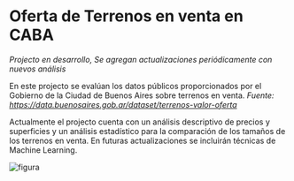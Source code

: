 # Oferta de Terrenos en venta en CABA 

*Projecto en desarrollo, Se agregan actualizaciones periódicamente con nuevos análisis*

En este projecto se evalúan los datos públicos proporcionados por el Gobierno de la Ciudad de Buenos Aires sobre terrenos en venta. *Fuente: https://data.buenosaires.gob.ar/dataset/terrenos-valor-oferta* 

Actualmente el projecto cuenta con un análisis descriptivo de precios y superficies y un análisis estadístico para la comparación de los tamaños de los terrenos en venta. 
En futuras actualizaciones se incluirán técnicas de Machine Learning. 

![figura](https://github.com/Sonia-deleo/Terrenos_CABA/assets/146003425/cdca935b-8af5-476f-945b-10a10be581c7)

